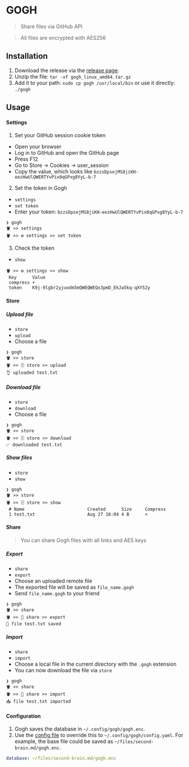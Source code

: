 # GOGH

> Share files via GitHub API

> All files are encrypted with AES256

## Installation

1. Download the release via the [release page](https://github.com/Devil666face/gogh/releases/latest).
2. Unzip the file: `tar -xf gogh_linux_amd64.tar.gz`
3. Add it to your path: `sudo cp gogh /usr/local/bin` or use it directly: `./gogh`

## Usage

#### Settings

1. Set your GitHub session cookie token

- Open your browser
- Log in to GitHub and open the GitHub page
- Press F12
- Go to Store -> Cookies -> user_session
- Copy the value, which looks like `bzzsDpsejMS8jiKH-eezHwUlQWERTYvPix0qGPxg8YyL-b-7`

2. Set the token in Gogh

- `settings`
- `set token`
- Enter your token: `bzzsDpsejMS8jiKH-eezHwUlQWERTYvPix0qGPxg8YyL-b-7`

```
❯ gogh
🪣 >> settings
🪣 >> ⚙️ settings >> set token
```

3. Check the token

- `show`

```
🪣 >> ⚙️ settings >> show
 Key      Value
 compress +
 token    K9j-9lgbr2yjuodm5mQWEQWEQx3pmD_EkJa5kq-qXY52y
```

#### Store

##### Upload file

- `store`
- `upload`
- Choose a file

```
❯ gogh
🪣 >> store
🪣 >> 🗄️ store >> upload
👌 uploaded test.txt
```

##### Download file

- `store`
- `download`
- Choose a file

```
❯ gogh
🪣 >> store
🪣 >> 🗄️ store >> download
✅ downloaded test.txt
```

##### Show files

- `store`
- `show`

```
❯ gogh
🪣 >> store
🪣 >> 🗄️ store >> show
 # Name                        Created      Size     Compress
 1 test.txt                    Aug 27 16:04 4 B      +
```

#### Share

> You can share Gogh files with all links and AES keys

##### Export

- `share`
- `export`
- Choose an uploaded remote file
- The exported file will be saved as `file_name.gogh`
- Send `file_name.gogh` to your friend

```
❯ gogh
🪣 >> share
🪣 >> 🔁 share >> export
💾 file test.txt saved
```

##### Import

- `share`
- `import`
- Choose a local file in the current directory with the `.gogh` extension
- You can now download the file via `store`

```
❯ gogh
🪣 >> share
🪣 >> 🔁 share >> import
📥 file test.txt imported
```

#### Configuration

1. Gogh saves the database in `~/.config/gogh/gogh.enc`.
2. Use the [config file](https://github.com/Devil666face/gogh/blob/main/config.yaml) to override this to `~/.config/gogh/config.yaml`. For example, the base file could be saved as `~/files/second-brain.md/gogh.enc`.

```yaml
database: ~/files/second-brain.md/gogh.enc
```
